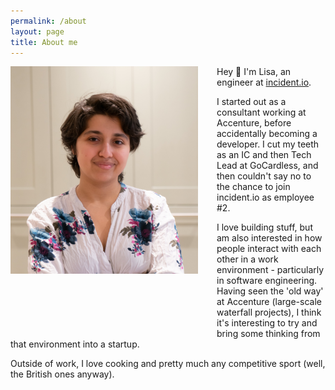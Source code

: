 ```yaml
---
permalink: /about
layout: page
title: About me
---
```


<img src="/assets/img/headshot-square.jpg" width="300px" style="float:left; margin-right:30px; margin-bottom:100px">

Hey 👋 I'm Lisa, an engineer at [incident.io](https://incident.io).

I started out as a consultant working at Accenture, before accidentally becoming a developer.
I cut my teeth as an IC and then Tech Lead at GoCardless, and then couldn't say no to the chance to join incident.io as employee #2.

I love building stuff, but am also interested in how people interact with each other in a work environment - particularly in software engineering.
Having seen the 'old way' at Accenture (large-scale waterfall projects), I think it's interesting to try and bring some thinking from that 
environment into a startup.

Outside of work, I love cooking and pretty much any competitive sport (well, the British ones anyway).